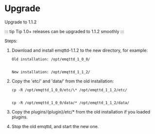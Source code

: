 # Upgrade

Upgrade to 1.1.2

::: tip Tip
1.0+ releases can be upgraded to 1.1.2 smoothly
:::

Steps:

1. Download and install emqttd-1.1.2 to the new directory, for example:

       Old installation: /opt/emqttd_1_0_0/


       New installation: /opt/emqttd_1_1_2/

2. Copy the 'etc/' and 'data/' from the old installation:

       cp -R /opt/emqttd_1_0_0/etc/\* /opt/emqttd_1_1_2/etc/


       cp -R /opt/emqttd_1_0_0/data/* /opt/emqttd_1_1_2/data/

3. Copy the plugins/{plugin}/etc/\* from the old installation if you loaded plugins.

4. Stop the old emqttd, and start the new one.
